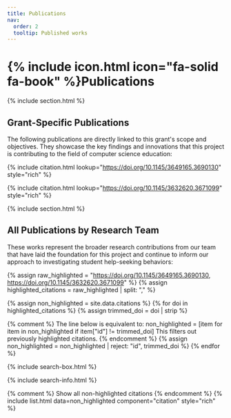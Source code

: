 ```yaml
---
title: Publications
nav:
  order: 2
  tooltip: Published works
---
```


# {% include icon.html icon="fa-solid fa-book" %}Publications

{% include section.html %}

## Grant-Specific Publications

The following publications are directly linked to this grant's scope and objectives. They showcase the key findings and innovations that this project is contributing to the field of computer science education:

{% include citation.html lookup="https://doi.org/10.1145/3649165.3690130" style="rich" %}

{% include citation.html lookup="https://doi.org/10.1145/3632620.3671099" style="rich" %}

{% include section.html %}

## All Publications by Research Team

These works represent the broader research contributions from our team that have laid the foundation for this project and continue to inform our approach to investigating student help-seeking behaviors:

{% assign raw_highlighted = "https://doi.org/10.1145/3649165.3690130, https://doi.org/10.1145/3632620.3671099" %}
{% assign highlighted_citations = raw_highlighted | split: "," %}


{% assign non_highlighted = site.data.citations %}
{% for doi in highlighted_citations %}
  {% assign trimmed_doi = doi | strip %}
  
  {% comment %}
  The line below is equivalent to:
  non_highlighted = [item for item in non_highlighted if item["id"] != trimmed_doi]
  This filters out previously highlighted citations.
  {% endcomment %}
  {% assign non_highlighted = non_highlighted | reject: "id", trimmed_doi %}
{% endfor %}

{% include search-box.html %}

{% include search-info.html %}

{% comment %} Show all non-highlighted citations {% endcomment %}
{% include list.html data=non_highlighted component="citation" style="rich" %}
